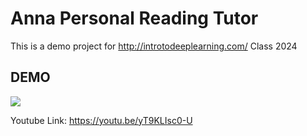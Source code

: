 # Anna Personal Reading Tutor

This is a demo project for http://introtodeeplearning.com/ Class 2024
## DEMO
[![](https://github.com/nramirez/anna/assets/1899538/138e53cf-f19d-46d8-a4a5-25d8e6ec1273)](https://youtu.be/yT9KLIsc0-U)

Youtube Link: https://youtu.be/yT9KLIsc0-U
